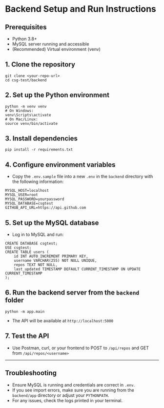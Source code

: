 # Backend Setup and Run Instructions

## Prerequisites
- Python 3.8+
- MySQL server running and accessible
- (Recommended) Virtual environment (venv)

## 1. Clone the repository
```
git clone <your-repo-url>
cd csg-test/backend
```

## 2. Set up the Python environment
```
python -m venv venv
# On Windows:
venv\Scripts\activate
# On Mac/Linux:
source venv/bin/activate
```

## 3. Install dependencies
```
pip install -r requirements.txt
```

## 4. Configure environment variables
- Copy the `.env.sample` file into a new `.env` in the `backend` directory with the following information:
```
MYSQL_HOST=localhost
MYSQL_USER=root
MYSQL_PASSWORD=yourpassword
MYSQL_DATABASE=csgtest
GITHUB_API_URL=https://api.github.com
```

## 5. Set up the MySQL database
- Log in to MySQL and run:
```
CREATE DATABASE csgtest;
USE csgtest;
CREATE TABLE users (
    id INT AUTO_INCREMENT PRIMARY KEY,
    username VARCHAR(255) NOT NULL UNIQUE,
    repos TEXT NOT NULL,
    last_updated TIMESTAMP DEFAULT CURRENT_TIMESTAMP ON UPDATE CURRENT_TIMESTAMP
);
```

## 6. Run the backend server from the `backend` folder
```
python -m app.main
```
- The API will be available at `http://localhost:5000`

## 7. Test the API
- Use Postman, curl, or your frontend to POST to `/api/repos` and GET from `/api/repos/<username>`

---

## Troubleshooting
- Ensure MySQL is running and credentials are correct in `.env`.
- If you see import errors, make sure you are running from the `backend/app` directory or adjust your `PYTHONPATH`.
- For any issues, check the logs printed in your terminal.
